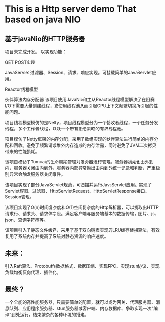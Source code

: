 # This is a Http server demo  That based on java NIO

## 基于javaNio的HTTP服务器
项目未完成开发。
以实现功能：

GET POST实现

JavaServlet 过滤器、Session、请求、响应实现。可挂载简单的JavaServlet应用。

Reactor线程模型

伙伴算法内存分配器
该项目使用JavaNio和主从Reactor线程模型解决了在阻赛I/O下需要大量创建线程，或使用线程池从而引起CPU上下文频繁切换所引起的性能问题。

项目线程模型模仿的是Netty，项目线程模型分为一个接收者线程，一个任务分发线程，多个工作者线程，以及一个带有拒绝策略的有界线程池。

项目模仿了Netty框架的内存分配，采用了数组实现的伙伴算法进行简单的内存分配和回收。避免了频繁请求堆外内存造成的内存泄露，同时避免了JVM二次拷贝带来的性能损耗。

该项目模仿了Tomcat的生命周期管理对服务器进行管理。服务器初始化由外到内，服务器关闭由内到外，服务器内部异常抛出由内到外统一记录和判断，严重级别异常会触发服务器关闭事件。

该项目实现了部分JavaServlet规范，可扫描并运行JavaServlet应用。实现了Servlet容器、过滤器、HttpServletRequest、HttpServletResponse接口、Session管理。

该项目实现了O(n)时间复杂度和O(1)空间复杂度的Http解析器，可以提取出HTTP请求行、请求头、请求体字段。满足客户端与服务端基本的数据传输，图片、js、json、查询字符串等。

该项目引入了静态文件缓存，采用了基于双向链表实现的LRU缓存替换算法，有效复用了系统内存并提高了系统对静态资源的响应速度。

## 未来：
引入Raft算法、Protobuffe数据格式、数据压缩、实现RPC、实现stun协议、实现负载均衡反向代理、插件化。
## 最终？
一个全能的高性能服务器，只需要简单的配置，就可以成为网关、代理服务器、消息队列、应用程序服务器、stun服务器或客户端、内存数据库、争取实现一次“编译”到处运行，结束繁杂的各种环境的搭建。
